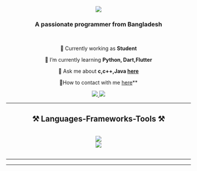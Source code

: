 ﻿

<h1 align="center">
    <img src="https://readme-typing-svg.herokuapp.com/?font=Righteous&size=35&center=true&vCenter=true&width=500&height=70&duration=4000&lines=Hi+There!+👋;+I'm+Junayed+Ahamed!;" />
</h1>

<h3 align="center">A passionate programmer from Bangladesh</h3>

<br/>

<div align="center">
 
 🔭 Currently working as **Student**
 
 🌱 I’m currently learning **Python, Dart,Flutter**

💬 Ask me about **c,c++,Java [here](https://github.com/junayedahamed)**

💬How to contact with me [here](junayedahamed.dev@gmail.com)**


 </div>
 
<div align="center"> 
  <a href="mailto:junayedahamed.dev@gmail.com">
    <img src="https://img.shields.io/badge/Gmail-333333?style=for-the-badge&logo=gmail&logoColor=red" />
  </a>
  <a href="https://www.linkedin.com/in/junayed-ahamed-561256252" target="_blank">
    <img src="https://img.shields.io/badge/LinkedIn-0077B5?style=for-the-badge&logo=linkedin&logoColor=white"  />
  </a>
  
</div>

 <hr/>
 
<h2 align="center">⚒️ Languages-Frameworks-Tools ⚒️</h2>
<br/>
<div align="center">
    <img src="https://skillicons.dev/icons?i=flutter,vscode,github,figma,git" /><br>
    <img src="https://skillicons.dev/icons?i=python,c,java,cpp,dart" /><br>
</div>

<br/>
<hr/>



<hr/>
